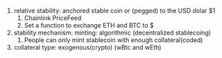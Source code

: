 1. relative stability: anchored stable coin or (pegged) to the USD dolar $1 
   1. Chainlink PriceFeed
   2. Set a function to exchange ETH and BTC to $
2. stability mechanism: minting: algorithmic (decentralized stablecoing)
     1. People can only mint stablecoin with enough collateral(coded)
3. collateral type: exogenous(crypto) (wBtc and wEth)
   